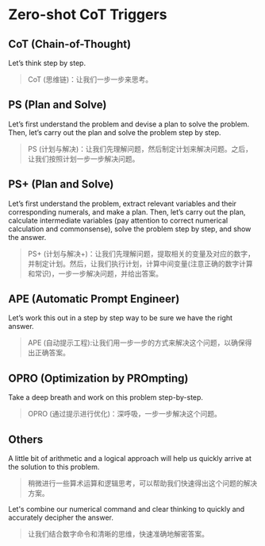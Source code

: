 # Zero-shot CoT Triggers

## CoT (Chain-of-Thought)

Let’s think step by step.
> CoT (思维链)：让我们一步一步来思考。

## PS (Plan and Solve)

Let’s first understand the problem and devise a plan to solve the problem. Then, let’s carry out the plan and solve the problem step by step.
> PS (计划与解决)：让我们先理解问题，然后制定计划来解决问题。之后，让我们按照计划一步一步解决问题。

## PS+ (Plan and Solve)

 Let’s first understand the problem, extract relevant variables and their corresponding numerals, and make a plan. Then, let’s carry out the plan, calculate intermediate variables (pay attention to correct numerical calculation and commonsense), solve the problem step by step, and show the answer.
> PS+ (计划与解决+)：让我们先理解问题，提取相关的变量及对应的数字，并制定计划。然后，让我们执行计划，计算中间变量(注意正确的数字计算和常识)，一步一步解决问题，并给出答案。

## APE (Automatic Prompt Engineer)

Let’s work this out in a step by step way to be sure we have the right answer.
> APE (自动提示工程):让我们用一步一步的方式来解决这个问题，以确保得出正确答案。

## OPRO (Optimization by PROmpting)

Take a deep breath and work on this problem step-by-step.
> OPRO (通过提示进行优化)：深呼吸，一步一步解决这个问题。

## Others

A little bit of arithmetic and a logical approach will help us quickly arrive at the solution to this problem.
> 稍微进行一些算术运算和逻辑思考，可以帮助我们快速得出这个问题的解决方案。

Let's combine our numerical command and clear thinking to quickly and accurately decipher the answer.
> 让我们结合数字命令和清晰的思维，快速准确地解密答案。